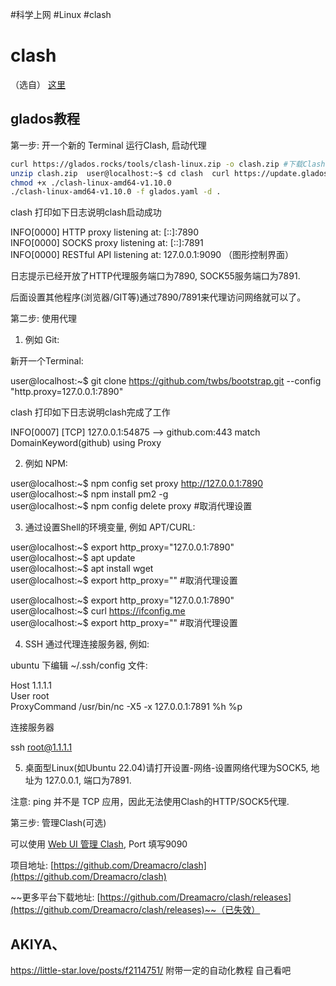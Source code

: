 #科学上网 #Linux #clash 
# clash
（选自）
[这里](https://glados.rocks/console/terminal)
## glados教程
第一步: 开一个新的 Terminal 运行Clash, 启动代理

```bash
curl https://glados.rocks/tools/clash-linux.zip -o clash.zip #下载Clash  
unzip clash.zip  user@localhost:~$ cd clash  curl https://update.glados-config.com/clash/undefined/xxxx/8888/glados-terminal.yaml > glados.yaml #下载您的终端配置文件
chmod +x ./clash-linux-amd64-v1.10.0  
./clash-linux-amd64-v1.10.0 -f glados.yaml -d .
```

clash 打印如下日志说明clash启动成功

INFO[0000] HTTP proxy listening  at: [::]:7890  
INFO[0000] SOCKS proxy listening at: [::]:7891  
INFO[0000] RESTful API listening at: 127.0.0.1:9090  （图形控制界面）

日志提示已经开放了HTTP代理服务端口为7890, SOCK55服务端口为7891.

后面设置其他程序(浏览器/GIT等)通过7890/7891来代理访问网络就可以了。

第二步: 使用代理

1. 例如 Git:

新开一个Terminal:

user@localhost:~$ git clone https://github.com/twbs/bootstrap.git --config "http.proxy=127.0.0.1:7890"    

clash 打印如下日志说明clash完成了工作

INFO[0007] [TCP] 127.0.0.1:54875 --> github.com:443 match DomainKeyword(github) using Proxy

2. 例如 NPM:

user@localhost:~$  npm config set proxy http://127.0.0.1:7890   
user@localhost:~$  npm install pm2 -g   
user@localhost:~$  npm config delete proxy  #取消代理设置  

3. 通过设置Shell的环境变量, 例如 APT/CURL:

user@localhost:~$ export http_proxy="127.0.0.1:7890"   
user@localhost:~$ apt update   
user@localhost:~$ apt install wget   
user@localhost:~$ export http_proxy="" #取消代理设置  

user@localhost:~$ export http_proxy="127.0.0.1:7890"   
user@localhost:~$ curl https://ifconfig.me   
user@localhost:~$ export http_proxy="" #取消代理设置  

4. SSH 通过代理连接服务器, 例如:

ubuntu 下编辑 ~/.ssh/config 文件:

Host 1.1.1.1  
User root  
ProxyCommand /usr/bin/nc -X5 -x 127.0.0.1:7891  %h %p  

连接服务器

ssh root@1.1.1.1

5. 桌面型Linux(如Ubuntu 22.04)请打开设置-网络-设置网络代理为SOCK5, 地址为 127.0.0.1, 端口为7891.

注意: ping 并不是 TCP 应用，因此无法使用Clash的HTTP/SOCK5代理.

第三步: 管理Clash(可选)

可以使用 [Web UI 管理 Clash](http://127.0.0.1:9090/ui), Port 填写9090

项目地址: [https://github.com/Dreamacro/clash](https://github.com/Dreamacro/clash)

~~更多平台下载地址: [https://github.com/Dreamacro/clash/releases](https://github.com/Dreamacro/clash/releases)~~（已失效）


## AKIYA、
https://little-star.love/posts/f2114751/
附带一定的自动化教程
自己看吧

